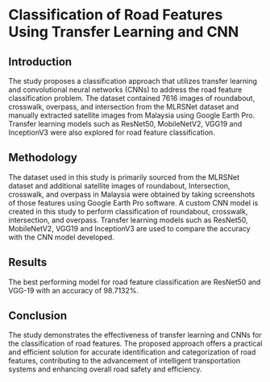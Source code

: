 # Classification of Road Features Using Transfer Learning and CNN
## Introduction
The study proposes a classification approach that utilizes transfer learning and convolutional neural networks (CNNs) to address the road feature classification problem.
The dataset contained 7616 images of roundabout, crosswalk, overpass, and intersection from the MLRSNet dataset and manually extracted satellite images from Malaysia using Google Earth Pro.
Transfer learning models such as ResNet50, MobileNetV2, VGG19 and InceptionV3 were also explored for road feature classification.
## Methodology
The dataset used in this study is primarily sourced from the MLRSNet dataset and additional satellite images of roundabout, Intersection, crosswalk, and overpass in Malaysia were obtained by taking screenshots of those features using Google Earth Pro software.
A custom CNN model is created in this study to perform classification of roundabout, crosswalk, intersection, and overpass.
Transfer learning models such as ResNet50, MobileNetV2, VGG19 and InceptionV3 are used to compare the accuracy with the CNN model developed.
## Results
The best performing model for road feature classification are ResNet50 and VGG-19 with an accuracy of 98.7132%.
## Conclusion
The study demonstrates the effectiveness of transfer learning and CNNs for the classification of road features.
The proposed approach offers a practical and efficient solution for accurate identification and categorization of road features, contributing to the advancement of intelligent transportation systems and enhancing overall road safety and efficiency.